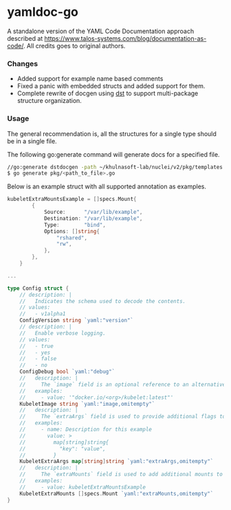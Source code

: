 # yamldoc-go

A standalone version of the YAML Code Documentation approach described at https://www.talos-systems.com/blog/documentation-as-code/. All credits goes to original authors.


### Changes

- Added support for example name based comments
- Fixed a panic with embedded structs and added support for them.
- Complete rewrite of docgen using [dst](https://github.com/dave/dst) to support multi-package structure organization.
  
### Usage

The general recommendation is, all the structures for a single type should be in a single file.

The following go:generate command will generate docs for a specified file.

```bash
//go:generate dstdocgen -path ~/khulnasoft-lab/nuclei/v2/pkg/templates -structure Template -output output.go
$ go generate pkg/<path_to_file>.go
```

Below is an example struct with all supported annotation as examples.

```go
kubeletExtraMountsExample = []specs.Mount{
		{
			Source:      "/var/lib/example",
			Destination: "/var/lib/example",
			Type:        "bind",
			Options: []string{
				"rshared",
				"rw",
			},
		},
	}

...

type Config struct {
    // description: |
    //   Indicates the schema used to decode the contents.
    // values:
    //   - v1alpha1
    ConfigVersion string `yaml:"version"`
    // description: |
    //   Enable verbose logging.
    // values:
    //   - true
    //   - yes
    //   - false
    //   - no
    ConfigDebug bool `yaml:"debug"`
    //   description: |
    //     The `image` field is an optional reference to an alternative kubelet image.
    //   examples:
    //     - value: '"docker.io/<org>/kubelet:latest"'
    KubeletImage string `yaml:"image,omitempty"`
    //   description: |
    //     The `extraArgs` field is used to provide additional flags to the kubelet.
    //   examples:
    //     - name: Description for this example
    //       value: >
    //         map[string]string{
    //           "key": "value",
    //         }
    KubeletExtraArgs map[string]string `yaml:"extraArgs,omitempty"`
    //   description: |
    //     The `extraMounts` field is used to add additional mounts to the kubelet container.
    //   examples:
    //     - value: kubeletExtraMountsExample
    KubeletExtraMounts []specs.Mount `yaml:"extraMounts,omitempty"`
}
```
